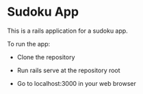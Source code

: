 # Sudoku App

This is a rails application for a sudoku app. 

To run the app:

* Clone the repository

* Run rails serve at the repository root

* Go to localhost:3000 in your web browser
